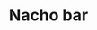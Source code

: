 ---
title: Nacho bar
favorite: true
source: 
source_url: 
yield: 
active_time: 
total_time: 
tags: 
  - american
  - appetizers
  - mexican
ingredients: |-
  * Tortilla chips 
  * Nacho cheese 
  * Diced tomatoes and/or salsa 
  * Green onions 
  * Lettuce 
  * Black beans 
  * Taco beef/chicken 
  * Refried beans 
  * Green chilies 
  * Jalapeños 
  * Banana peppers 
  * Black and green olives 
  * Avocados and/or guacamole 
  * Sour cream 
  * Bacon 
instructions: |-
---